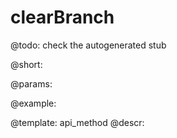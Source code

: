 clearBranch
=============


@todo:
	check the autogenerated stub

@short:
	

@params:





@example:

@template:	api_method
@descr:

